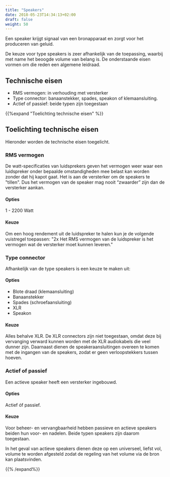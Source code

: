 ```yaml
---
title: "Speakers"
date: 2018-05-23T14:34:13+02:00
draft: false
weight: 50
---
```


Een speaker krijgt signaal van een bronapparaat en zorgt voor het produceren van
geluid.

De keuze voor type speakers is zeer afhankelijk van de toepassing, waarbij met
name het beoogde volume van belang is. De onderstaande eisen vormen om die reden
een algemene leidraad.

## Technische eisen

* RMS vermogen: in verhouding met versterker
* Type connector: banaanstekker, spades, speakon of klemaansluiting.
* Actief of passief: beide typen zijn toegestaan

{{%expand "Toelichting technische eisen" %}}

## Toelichting technische eisen

Hieronder worden de technische eisen toegelicht.

### RMS vermogen

De watt-specificaties van luidsprekers geven het vermogen weer waar een
luidspreker onder bepaalde omstandigheden mee belast kan worden zonder dat hij
kapot gaat. Het is aan de versterker om de speakers te "tillen". Dus het
vermogen van de speaker mag nooit “zwaarder” zijn dan de versterker aankan.

#### Opties

1 - 2200 Watt

#### Keuze

Om een hoog rendement uit de luidspreker te halen kun je de volgende vuistregel
toepassen: "2x Het RMS vermogen van de luidspreker is het vermogen wat de
versterker moet kunnen leveren."

### Type connector

Afhankelijk van de type speakers is een keuze te maken uit:

#### Opties

* Blote draad (klemaansluiting)
* Banaanstekker
* Spades (schroefaansluiting)
* XLR
* Speakon

#### Keuze

Alles behalve XLR. De XLR connectors zijn niet toegestaan, omdat deze bij
vervanging verward kunnen worden met de XLR audiokabels die veel dunner zijn.
Daarnaast dienen de speakeraansluitingen overeen te komen met de ingangen van de
speakers, zodat er geen verloopstekkers tussen hoeven.

### Actief of passief

Een actieve speaker heeft een versterker ingebouwd.

#### Opties

Actief óf passief.

#### Keuze

Voor beheer- en vervangbaarheid hebben passieve en actieve speakers beiden hun
voor- en nadelen. Beide typen speakers zijn daarom toegestaan.

In het geval van actieve speakers dienen deze op een universeel, liefst vol,
volume te worden afgesteld zodat de regeling van het volume via de bron kan
plaatsvinden.

{{% /expand%}}
